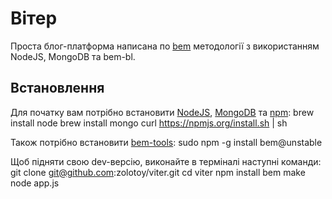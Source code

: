 # Вітер

Проста блог-платформа написана по [bem](http://bem.github.com/bem-method/pages/beginning/beginning.en.html) методології з використанням
NodeJS, MongoDB та bem-bl.

## Встановлення
Для початку вам потрібно встановити [NodeJS](http://nodejs.org/), [MongoDB](http://mongodb.org/) та [npm](http://npmjs.org/):
	brew install node
	brew install mongo
	curl https://npmjs.org/install.sh | sh

Також потрібно встановити [bem-tools](https://github.com/bem/bem-tools):
	sudo npm -g install bem@unstable

Щоб підняти свою dev-версію, виконайте в терміналі наступні команди:
	git clone git@github.com:zolotoy/viter.git
	cd viter
	npm install
	bem make
	node app.js
